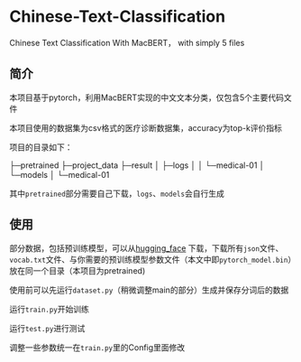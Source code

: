 # Chinese-Text-Classification
Chinese Text Classification With MacBERT， with simply 5 files

## 简介

本项目基于pytorch，利用MacBERT实现的中文文本分类，仅包含5个主要代码文件

本项目使用的数据集为csv格式的医疗诊断数据集，accuracy为top-k评价指标

项目的目录如下：

├─pretrained
		├─project_data
		├─result
		│  ├─logs
		│  │  └─medical-01
		│  └─models
		│      └─medical-01



其中`pretrained`部分需要自己下载，`logs`、`models`会自行生成

## 使用

部分数据，包括预训练模型，可以从[hugging_face](https://huggingface.co/hfl/chinese-macbert-base/tree/main) 下载，下载所有`json`文件、`vocab.txt`文件、与你需要的预训练模型参数文件（本文中即`pytorch_model.bin`）放在同一个目录（本项目为pretrained)

使用前可以先运行`dataset.py`（稍微调整main的部分）生成并保存分词后的数据

运行`train.py`开始训练

运行`test.py`进行测试



调整一些参数统一在`train.py`里的Config里面修改
